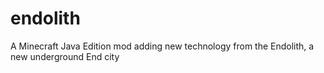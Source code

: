 # endolith
A Minecraft Java Edition mod adding new technology from the Endolith, a new underground End city
